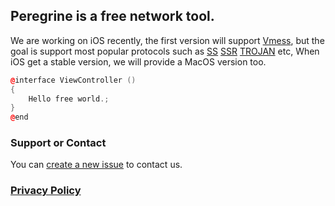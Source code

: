 ## Peregrine is a free network tool.

We are working on iOS recently, the first version will support [Vmess](https://v2ray.com/chapter_02/protocols/vmess.html), but the goal is support most popular protocols such as [SS](https://github.com/shadowsocks) [SSR]() [TROJAN](https://trojan-gfw.github.io/trojan/protocol) etc, When iOS get a stable version, we will provide a MacOS version too.


```C++
@interface ViewController ()
{
    Hello free world.;
}
@end
```


### Support or Contact

You can [create a new issue](https://github.com/freeperegrine/Peregrine/issues/new) to contact us.

### [Privacy Policy](/Privacy)
